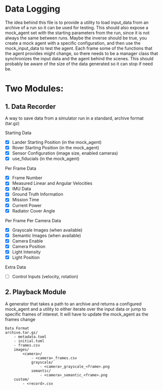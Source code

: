 # Data Logging

The idea behind this file is to provide a utility to load input_data from an archive of a run so it can be used for testing.
This should also expose a mock_agent set with the starting parameters from the run, since it is not always the same between runs.
Maybe the inverse should be true, you create a mock agent with a specific configuration, and then use the mock_input_data to test the agent.
Each frame some of the functions that the agent provides might change, so there needs to be a manager class that synchronizes the input data and the agent behind the scenes.
This should probably be aware of the size of the data generated so it can stop if need be.

# Two Modules:
## 1. Data Recorder
A way to save data from a simulator run in a standard, archive format (tar.gz)

Starting Data
- [X] Lander Starting Position (in the mock_agent)
- [X] Rover Starting Position (in the mock_agent)
- [X] Sensor Configuration (image size, enabled cameras)
- [X] use_fiducials (in the mock_agent)

Per Frame Data
- [X] Frame Number
- [X] Measured Linear and Angular Velocities
- [X] IMU Data
- [X] Ground Truth Information
- [X] Mission Time
- [X] Current Power
- [X] Radiator Cover Angle
 
Per Frame Per Camera Data
- [X] Grayscale Images (when available)
- [X] Semantic Images (when available)
- [X] Camera Enable
- [X] Camera Position
- [X] Light Intensity
- [X] Light Position

Extra Data
- [ ] Control Inputs (velocity, rotation)

## 2. Playback Module
A generator that takes a path to an archive and returns a configured mock_agent and a utility to either iterate over the input data or jump to specific frames of interest. It will have to update the mock_agent as the frames change

```
Data Format
archive.tar.gz/
    - metadata.toml
    - initial.toml
    - frames.csv
    images/
        <camera>/
            - <camera>_frames.csv
            grayscale/
                - <camera>_grayscale_<frame>.png
            semantic/
                - <camera>_semantic_<frame>.png
    custom/
        - <record>.csv
```
